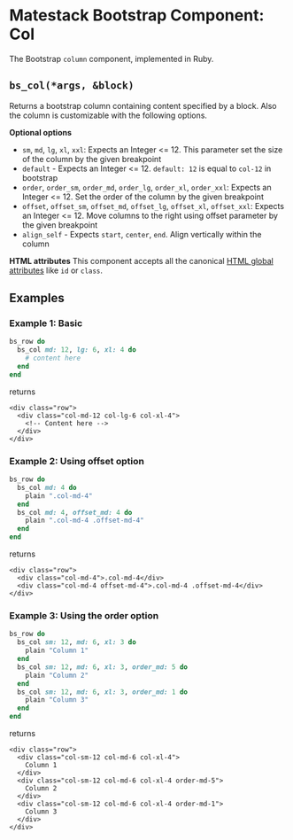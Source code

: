 # Matestack Bootstrap Component: Col

The Bootstrap `column` component, implemented in Ruby.

## `bs_col(*args, &block)`

Returns a bootstrap column containing content specified by a block. Also the column is customizable with the following options.

**Optional options**

* `sm`, `md`, `lg`, `xl`, `xxl`: Expects an Integer &lt;= 12. This parameter set the size of the column by the given breakpoint
* `default` - Expects an Integer &lt;= 12. `default: 12` is equal to `col-12` in bootstrap
* `order`, `order_sm`, `order_md`, `order_lg`, `order_xl`, `order_xxl`: Expects an Integer &lt;= 12. Set the order of the column by the given breakpoint
* `offset`, `offset_sm`, `offset_md`, `offset_lg`, `offset_xl`, `offset_xxl`: Expects an Integer &lt;= 12. Move columns to the right using offset parameter by the given breakpoint
* `align_self` - Expects `start`, `center`, `end`. Align vertically within the column

**HTML attributes** This component accepts all the canonical [HTML global attributes](https://www.w3schools.com/tags/ref_standardattributes.asp) like `id` or `class`.

## Examples

### Example 1: Basic

```ruby
bs_row do
  bs_col md: 12, lg: 6, xl: 4 do
    # content here
  end
end
```

returns

```markup
<div class="row">
  <div class="col-md-12 col-lg-6 col-xl-4">
    <!-- Content here -->
  </div>
</div>
```

### Example 2: Using offset option

```ruby
bs_row do
  bs_col md: 4 do
    plain ".col-md-4"
  end
  bs_col md: 4, offset_md: 4 do
    plain ".col-md-4 .offset-md-4"
  end
end
```

returns

```markup
<div class="row">
  <div class="col-md-4">.col-md-4</div>
  <div class="col-md-4 offset-md-4">.col-md-4 .offset-md-4</div>
</div>
```

### Example 3: Using the order option

```ruby
bs_row do
  bs_col sm: 12, md: 6, xl: 3 do          
    plain "Column 1"
  end
  bs_col sm: 12, md: 6, xl: 3, order_md: 5 do          
    plain "Column 2"
  end
  bs_col sm: 12, md: 6, xl: 3, order_md: 1 do
    plain "Column 3"
  end
end
```

returns

```markup
<div class="row">
  <div class="col-sm-12 col-md-6 col-xl-4">
    Column 1
  </div>
  <div class="col-sm-12 col-md-6 col-xl-4 order-md-5">
    Column 2
  </div>
  <div class="col-sm-12 col-md-6 col-xl-4 order-md-1">
    Column 3
  </div>
</div>
```

